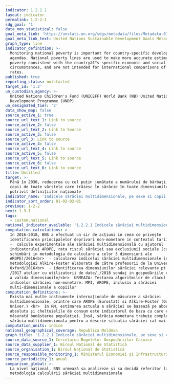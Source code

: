 ```yaml
---
indicator: 1.2.2.1
layout: indicator
permalink: 1-2-2-1
sdg_goal: '1'
data_non_statistical: false
goal_meta_link: 'https://unstats.un.org/sdgs/metadata/files/Metadata-01-02-01.pdf '
goal_meta_link_text: United Nations Sustainable Development Goals Metadata (PDF 894 KB)
graph_type: line
indicator_definition: >-
  Monitoring national poverty is important for country-specific development
  agendas. National poverty lines are used to make more accurate estimates of
  poverty consistent with the countryâ€™s specific economic and social
  circumstances, and are not intended for international comparisons of poverty
  rates.
published: true
reporting_status: notstarted
target_id: '1.2'
un_custodian_agency: >-
  United Nations Children's Fund (UNICEFF) World Bank (WB) United Nations
  Development Programme (UNDP)
un_designated_tier: '2'
data_show_map: false
source_active_1: true
source_url_text_1: Link to source
source_active_2: false
source_url_text_2: Link to Source
source_active_3: false
source_url_3: Link to source
source_active_4: false
source_url_text_4: Link to source
source_active_5: false
source_url_text_5: Link to source
source_active_6: false
source_url_text_6: Link to source
title: Untitled
target: >-
  Până în 2030, reducerea cu cel puțin jumătate a numărului de bărbați, femei și
  copii de toate vârstele care trăiesc în sărăcie în toate dimensiunile acesteia
  potrivit definițiilor naționale
indicator_name: 'Indicele sărăciei multidimensionale, pe sexe si copii'
indicator_sort_order: 01-02-02-01
previous: 1-2-2
next: 1-3-1
tags:
  - custom.national
national_indicator_available: '1.2.2.1 Indicele sărăciei multidimensionale, pe sexe si copii'
computation_calculations: >-
  In 2016-2018, BNS a efectuat un sir de acțiuni in ceea ce privește
  identificarea principalelor deprivari non-monetare in contextul tarii: <br> 
  -  calcule experimentale ale sărăciei multidimensională cu ajutorul
  indicatorului AROPE, rata riscul sărăciei sau exclusiunii sociale (cu unele
  schimbări in metodologia de calculare a celor 3 dimensiuni ale
  AROPE)/2016<br>  - calcularea indicelui sărăciei multidimensionale in baza
  metodologiei Alkire-Foster elaborata de către profesorii de la Universitatea
  Oxford/2016<br>  - identificarea dimensiunilor sărăciei relevante pt Moldova
  /2017 atelier cu utilizatorii de date/,/2018 sondaj in gospodăriile casnice pt
  a valida dimensiunile/<br>  URMEAZA: Testarea algoritmilor de clacul a
  indicelor sărăciei non-monetare: MPI, AROPE, inclusiv a sărăciei
  multi-dimensionale a copiilor
computation_definitions: >-
  Exista mai multe instrumente internaționale de măsurare a sărăciei
  multidimensionale, printre care AROPE (Eurostat) si Alkire-Foster (Oxford
  Univer.) <br>  In RM, estimarea actuala a sărăciei se bazează pe abordarea
  absoluta și cheltuielile de consum este indicatorul de baza cu care este
  măsurată bunăstarea populației. Însă, sărăcia monetara trebuie completata cu
  sărăcia multidimensionala pentru a descrie situația sărăciei cat mai corect.
computation_units: indice
national_geographical_coverage: Republica Moldova
graph_title: '1.2.2.1 Indicele sărăciei multidimensionale, pe sexe si copii'
source_data_source_1: Cercetarea Bugetelor Gospodăriilor Casnice
source_data_supplier_1: Biroul Național de Statistică
source_organisation_1: Biroul Național de Statistică
source_responsible_monitoring_1: Ministerul Economiei și Infrastructurii
source_periodicity_1: anual
comparison_global: >-
  La nivel național, BNS urmează sa analizeze și sa decidă referitor la
  metodologia calculării sărăciei multidimensionale
---
```

